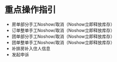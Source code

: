 # 重点操作指引

* 房单部分手工Noshow/取消（Noshow立即释放库存）
* 订单整单手工Noshow/取消（Noshow立即释放库存）
* 团单部分手工Noshow/取消（Noshow立即释放库存）
* 团单整单手工Noshow/取消（Noshow立即释放库存）
* 补排房补入住人信息
* 发起申诉




